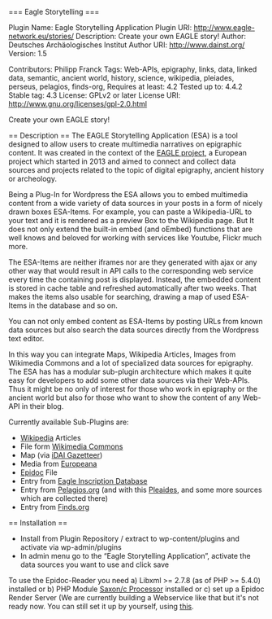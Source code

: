 === Eagle Storytelling ===

Plugin Name: Eagle Storytelling Application
Plugin URI:  http://www.eagle-network.eu/stories/
Description: Create your own EAGLE story! 
Author:	     Deutsches Archäologisches Institut
Author URI:	 http://www.dainst.org/
Version:     1.5

Contributors: Philipp Franck 
Tags: Web-APIs, epigraphy, links, data, linked data, semantic, ancient world, history, science, wikipedia, pleiades, perseus, pelagios, finds-org,
Requires at least: 4.2
Tested up to: 4.4.2
Stable tag: 4.3
License: GPLv2 or later
License URI: http://www.gnu.org/licenses/gpl-2.0.html

Create your own EAGLE story!

== Description ==
The EAGLE Storytelling Application (ESA) is a tool designed to allow users to create multimedia narratives on epigraphic content. It was created in the context of the [EAGLE project](http://www.eagle-network.eu/), a European project which started in 2013 and aimed to connect and collect data sources and projects related to the topic of digital epigraphy, ancient history or archeology. 

Being a Plug-In for Wordpress the ESA allows you to embed multimedia content from a wide variety of data sources in your posts in a form of nicely drawn boxes ESA-Items. For example, you can paste a Wikipedia-URL to your text and it is rendered as a preview Box to the Wikipedia page. But It does not only extend the built-in embed (and oEmbed) functions that are well knows and beloved for working with services like Youtube, Flickr much more.

The ESA-Items are neither iframes nor are they generated with ajax or any other way that would result in API calls to the corresponding web service every time the containing post is displayed. Instead, the embedded content is stored in cache table and refreshed automatically after two weeks. That makes the items also usable for searching, drawing a map of used ESA-Items in the database and so on.

You can not only embed content as ESA-Items by posting URLs from known data sources but also search the data sources directly from the Wordpress text editor.

In this way you can integrate Maps, Wikipedia Articles, Images from Wikimedia Commons and a lot of specialized data sources for epigraphy. The ESA has has a modular sub-plugin architecture which makes it quite easy for developers to add some other data sources via their Web-APIs. Thus it might be no only of interest for those who work in epigraphy or the ancient world but also for those who want to show the content of any Web-API in their blog.

Currently available Sub-Plugins are:
 * [Wikipedia](https://www.wikipedia.org/) Articles
 * File form [Wikimedia Commons](https://commons.wikimedia.org/wiki/Main_Page)
 * Map (via [iDAI Gazetteer](http://gazetteer.dainst.org))
 * Media from [Europeana](http://www.europeana.eu/portal/)
 * [Epidoc](http://sourceforge.net/projects/epidoc/) File
 * Entry from [Eagle Inscription Database](http://www.eagle-network.eu/)
 * Entry from [Pelagios.org](http://pelagios.dme.ait.ac.at/) (and with this [Pleaides](http://pleiades.stoa.org/), and some more sources which are collected there)
 * Entry from [Finds.org](https://finds.org.uk/)

== Installation ==

 * Install from Plugin Repository / extract to wp-content/plugins and activate via wp-admin/plugins
 * In admin menu go to the “Eagle Storytelling Application”, activate the data sources you want to use and click save

To use the Epidoc-Reader you need
a) Libxml >= 2.7.8 (as of PHP >= 5.4.0) installed
or
b) PHP Module [Saxon/c Processor](http://www.saxonica.com/html/saxon-c/index.html) installed
or
c) set up a Epidoc Render Server (We are currently building a Webservice like that but it's not ready now. You can still set it up by yourself, using [this](https://github.com/paflov/epidocConverter).




